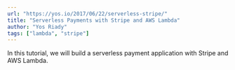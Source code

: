 ```yaml
---
url: "https://yos.io/2017/06/22/serverless-stripe/"
title: "Serverless Payments with Stripe and AWS Lambda"
author: "Yos Riady"
tags: ["lambda", "stripe"]
---
```


In this tutorial, we will build a serverless payment application with Stripe and AWS Lambda.
